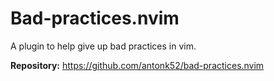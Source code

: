 # Bad-practices.nvim

A plugin to help give up bad practices in vim.

**Repository:** <https://github.com/antonk52/bad-practices.nvim>

<!-- vim: set ft=markdown: -->